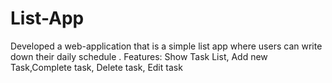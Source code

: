 # List-App
Developed a web-application that is a simple list app where users can write down their  daily schedule .
Features: Show Task List, Add new Task,Complete task, Delete task, Edit task

